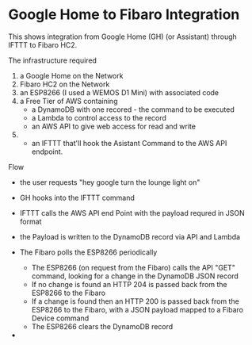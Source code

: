 # Google Home to Fibaro Integration

This shows integration from Google Home (GH) (or Assistant) through IFTTT to Fibaro HC2.

The infrastructure required
1. a Google Home on the Network
2.  Fibaro HC2 on the Network
3.  an ESP8266 (I used a WEMOS D1 Mini) with associated code
4.  a Free Tier of AWS containing
    - a DynamoDB with one recored - the command to be executed
    - a Lambda to control access to the record
    - an AWS API to give web access for read and write
5. - an IFTTT that'll hook the Asistant Command to the AWS API endpoint.

Flow
- the user requests "hey google turn the lounge light on"
- GH hooks into the IFTTT command
- IFTTT calls the AWS API end Point with the payload requred in JSON format
- the Payload is written to the DynamoDB record via API and Lambda
- The Fibaro polls the ESP8266 periodically 
  - The ESP8266 (on request from the Fibaro) calls the  API "GET" command, looking for a change in the DynamoDB JSON record
  - If no change is found an HTTP 204 is passed back from the ESP8266 to the Fibaro
  - If a change is found then an HTTP 200 is passed back from the ESP8266 to the Fibaro, with a JSON payload  mapped to a Fibaro Device command
  - The ESP8266 clears the DynamoDB record
  
  
- 

